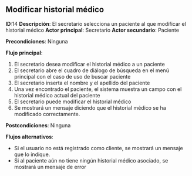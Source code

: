 ## Modificar historial médico

**ID**:14 **Descripción**: El secretario selecciona un paciente al que modificar el historial médico
**Actor principal**: Secretario
**Actor secundario**: Paciente

**Precondiciones**: Ninguna

**Flujo principal**:
1. El secretario desea modificar el historial médico a un paciente
2. El secretario abre el cuadro de diálogo de búsqueda en el menú principal con el caso de uso de buscar paciente
3. El secretario inserta el nombre y el apellido del paciente
4. Una vez encontrado el paciente, el sistema muestra un campo con el historial médico actual del paciente
5. El secretario puede modificar el historial médico
6. Se mostrará un mensaje diciendo que el historial médico se ha modificado correctamente.

**Postcondiciones**:  Ninguna

**Flujos alternativos**:
* Si el usuario no está registrado como cliente, se mostrará un mensaje que lo indique.
* Si al paciente aún no tiene ningún historial médico asociado, se mostrará un mensaje de error
